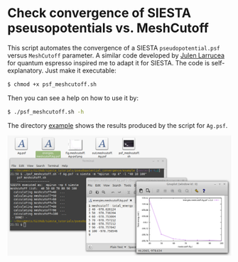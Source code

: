 # Check convergence of SIESTA pseusopotentials vs. MeshCutoff 
This script automates the convergence of a SIESTA `pseudopotential.psf` versus `MeshCutoff` parameter. A similar code developed by [Julen Larrucea](https://blog.larrucea.eu/checking-optimum-cutoff-qe/) for quantum espresso inspired me to adapt it for SIESTA. The code is self-explanatory. Just make it executable:
```bash
$ chmod +x psf_meshcutoff.sh
```
Then you can see a help on how to use it by:
```bash
$ ./psf_meshcutoff.sh -h
```

The directory [example](example) shows the results produced by the script for `Ag.psf`.


![](results_overview.png)
